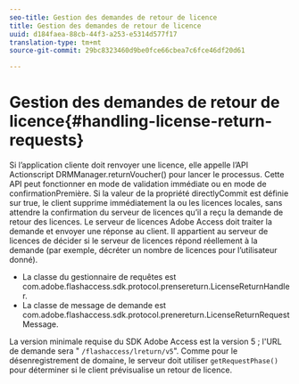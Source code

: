 ```yaml
---
seo-title: Gestion des demandes de retour de licence
title: Gestion des demandes de retour de licence
uuid: d184faea-88cb-44f3-a253-e5314d577f17
translation-type: tm+mt
source-git-commit: 29bc8323460d9be0fce66cbea7c6fce46df20d61

---
```



# Gestion des demandes de retour de licence{#handling-license-return-requests}

Si l’application cliente doit renvoyer une licence, elle appelle l’API Actionscript DRMManager.returnVoucher() pour lancer le processus. Cette API peut fonctionner en mode de validation immédiate ou en mode de confirmationPremière. Si la valeur de la propriété directlyCommit est définie sur true, le client supprime immédiatement la ou les licences locales, sans attendre la confirmation du serveur de licences qu’il a reçu la demande de retour des licences. Le serveur de licences Adobe Access doit traiter la demande et envoyer une réponse au client. Il appartient au serveur de licences de décider si le serveur de licences répond réellement à la demande (par exemple, décréter un nombre de licences pour l’utilisateur donné).

* La classe du gestionnaire de requêtes est com.adobe.flashaccess.sdk.protocol.prensereturn.LicenseReturnHandler.
* La classe de message de demande est com.adobe.flashaccess.sdk.protocol.prenereturn.LicenseReturnRequestMessage.

La version minimale requise du SDK Adobe Access est la version 5 ; l&#39;URL de demande sera &quot; `/flashaccess/lreturn/v5`&quot;. Comme pour le désenregistrement de domaine, le serveur doit utiliser `getRequestPhase()` pour déterminer si le client prévisualise un retour de licence.
